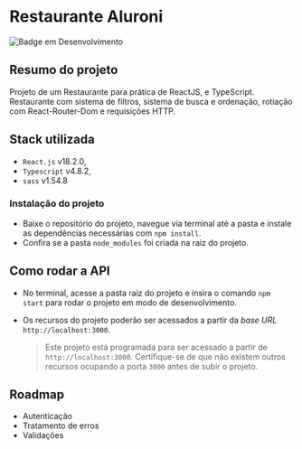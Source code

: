 # Restaurante Aluroni

![Badge em Desenvolvimento](http://img.shields.io/static/v1?label=STATUS&message=EM%20DESENVOLVIMENTO&color=GREEN)

## Resumo do projeto

Projeto de um Restaurante para prática de ReactJS, e TypeScript.
Restaurante com sistema de filtros, sistema de busca e ordenação, rotiação com React-Router-Dom e requisições HTTP.


## Stack utilizada

* `React.js` v18.2.0,
* `Typescript` v4.8.2,
* `sass` v1.54.8



### Instalação do projeto
* Baixe o repositório do projeto, navegue via terminal até a pasta e instale as dependências necessárias com `npm install`.
* Confira se a pasta `node_modules` foi criada na raiz do projeto.


## Como rodar a API

* No terminal, acesse a pasta raiz do projeto e insira o comando `npm start` para rodar o projeto em modo de desenvolvimento. 


* Os recursos do projeto poderão ser acessados a partir da *base URL* `http://localhost:3000`.

  > Este projeto está programada para ser acessado a partir de `http://localhost:3000`. Certifique-se de que não existem outros recursos ocupando a porta `3000` antes de subir o projeto.


## Roadmap

* Autenticação
* Tratamento de erros
* Validações

